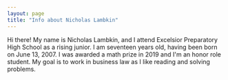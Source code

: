 ```yaml
---
layout: page
title: "Info about Nicholas Lambkin"
---
```

Hi there! My name is Nicholas Lambkin, and I attend Excelsior Preparatory High School as a rising junior. I am seventeen years old, having been born on June 13, 2007. I was awarded a math prize in 2019 and I'm an honor role student. My goal is to work in business law as I like reading and solving problems.
